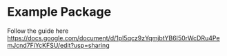 # Example Package

Follow the guide here https://docs.google.com/document/d/1pI5qcz9zYqmjbtYB6I50rWcDRu4PemJcnd7FiYcKFSU/edit?usp=sharing
